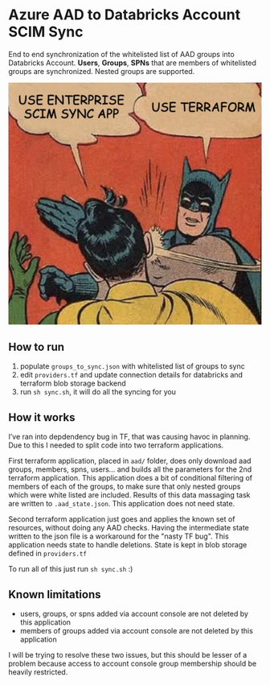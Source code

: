 # Azure AAD to Databricks Account SCIM Sync

End to end synchronization of the whitelisted list of AAD groups into Databricks Account. **Users**, **Groups**, **SPNs** that are members of whitelisted groups are synchronized. Nested groups are supported.

![use terraform](./docs/use_terraform.png)

## How to run

1. populate `groups_to_sync.json` with whitelisted list of groups to sync
1. edit `providers.tf` and update connection details for databricks and terraform blob storage backend
1. run `sh sync.sh`, it will do all the syncing for you

## How it works

I’ve ran into depdendency bug in TF, that was causing havoc in planning. Due to this I needed to split code into two terraform applications.

First terraform application, placed in `aad/` folder, does only download aad groups, members, spns, users… and builds all the parameters for the 2nd terraform application. This application does a bit of conditional filtering of members of each of the groups, to make sure that only nested groups which were white listed are included. Results of this data massaging task are written to `.aad_state.json`. This application does not need state.

Second terraform application just goes and applies the known set of resources, without doing any AAD checks. Having the intermediate state written to the json file is a workaround for the "nasty TF bug". This application needs state to handle deletions. State is kept in blob storage defined in `providers.tf`

To run all of this just run `sh sync.sh` :)

## Known limitations

- users, groups, or spns added via account console are not deleted by this application
- members of groups added via account console are not deleted by this application

I will be trying to resolve these two issues, but this should be lesser of a problem because access to account console group membership should be heavily restricted.
